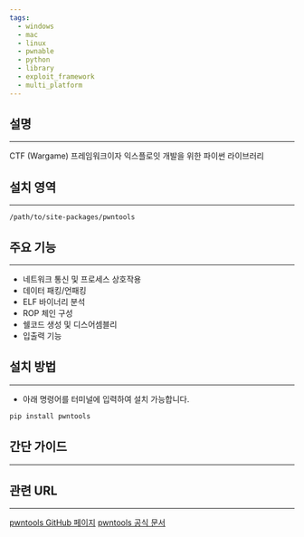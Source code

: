 ```yaml
---
tags:
  - windows
  - mac
  - linux
  - pwnable
  - python
  - library
  - exploit_framework
  - multi_platform
---
```

## 설명
---
CTF (Wargame) 프레임워크이자 익스플로잇 개발을 위한 파이썬 라이브러리

## 설치 영역
---
`/path/to/site-packages/pwntools`

## 주요 기능
---
- 네트워크 통신 및 프로세스 상호작용
- 데이터 패킹/언패킹
- ELF 바이너리 분석
- ROP 체인 구성
- 쉘코드 생성 및 디스어셈블리
- 입출력 기능

## 설치 방법
---
- 아래 명령어를 터미널에 입력하여 설치 가능합니다.
```sh
pip install pwntools
```

## 간단 가이드
---


## 관련 URL
---
[pwntools GitHub 페이지](https://github.com/Gallopsled/pwntools)
[pwntools 공식 문서](http://docs.pwntools.com/en/stable/#)
